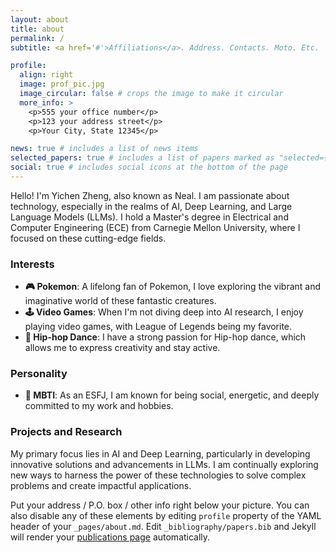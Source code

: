 ```yaml
---
layout: about
title: about
permalink: /
subtitle: <a href='#'>Affiliations</a>. Address. Contacts. Moto. Etc.

profile:
  align: right
  image: prof_pic.jpg
  image_circular: false # crops the image to make it circular
  more_info: >
    <p>555 your office number</p>
    <p>123 your address street</p>
    <p>Your City, State 12345</p>

news: true # includes a list of news items
selected_papers: true # includes a list of papers marked as "selected={true}"
social: true # includes social icons at the bottom of the page
---
```


Hello! I'm Yichen Zheng, also known as Neal. I am passionate about technology, especially in the realms of AI, Deep Learning, and Large Language Models (LLMs). I hold a Master's degree in Electrical and Computer Engineering (ECE) from Carnegie Mellon University, where I focused on these cutting-edge fields.

### Interests

- **🎮 Pokemon**: A lifelong fan of Pokemon, I love exploring the vibrant and imaginative world of these fantastic creatures.
- **🕹️ Video Games**: When I'm not diving deep into AI research, I enjoy playing video games, with League of Legends being my favorite.
- **💃 Hip-hop Dance**: I have a strong passion for Hip-hop dance, which allows me to express creativity and stay active.

### Personality

- **🧠 MBTI**: As an ESFJ, I am known for being social, energetic, and deeply committed to my work and hobbies.

### Projects and Research

My primary focus lies in AI and Deep Learning, particularly in developing innovative solutions and advancements in LLMs. I am continually exploring new ways to harness the power of these technologies to solve complex problems and create impactful applications.

Put your address / P.O. box / other info right below your picture. You can also disable any of these elements by editing `profile` property of the YAML header of your `_pages/about.md`. Edit `_bibliography/papers.bib` and Jekyll will render your [publications page](/al-folio/publications/) automatically.

